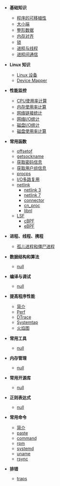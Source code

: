 - **基础知识**
  
  - [程序的可移植性](linux_c_programming/base/portable.md)
  - [大小端](linux_c_programming/base/endian.md)
  - [整形数据](linux_c_programming/base/integer_range.md)
  - [内存对齐](linux_c_programming/base/memory_alignment.md)
  - [锁](linux_c_programming/base/lock.md)
  - [进程与线程](linux_c_programming/base/process_and_thread.md)
  - [进程间通信](linux_c_programming/base/ipc.md)

- **Linux 知识**
  - [Linux 设备](linux_c_programming/info/devices.md)
  - [Device Mapper](linux_c_programming/info/device_mapper.md)

- **性能监控**

  - [CPU使用率计算](linux_c_programming/statistics/cpu_usage.md)
  - [内存使用率计算](linux_c_programming/statistics/mem_usage.md)
  - [网络链接统计](linux_c_programming/statistics/network_connection.md)
  - [网络I/O统计](linux_c_programming/statistics/network_traffic.md)
  - [磁盘I/O统计](linux_c_programming/statistics/disk_io.md)
  - [磁盘使用率计算](linux_c_programming/statistics/disk_usage.md)

- **常用函数**
  
  - [offsetof](linux_c_programming/functions/offsetof.md)
  - [getsockname](linux_c_programming/functions/getsockname.md)
  - [获取密码信息](linux_c_programming/functions/获取密码信息.md)  
  - [获取用户组信息](linux_c_programming/functions/获取用户组信息.md)
  - [procps](linux_c_programming/functions/procps.md)
  - [I/O多路复用](linux_c_programming/functions/multiplexing/)
  - [netlink](linux_c_programming/functions/netlink/README.md)
     - [netlink 3](linux_c_programming/functions/netlink/netlink3.md)
     - [netlink 7](linux_c_programming/functions/netlink/netlink7.md)
     - [connector](linux_c_programming/functions/netlink/connector.md)
     - [cn_proc](linux_c_programming/functions/netlink/cn_proc.md)
     - [libnl](http://www.infradead.org/~tgr/libnl/)
  - [LSF](linux_c_programming/functions/LSF/README.md)
     - [cBPF](linux_c_programming/functions/LSF/cBPF.md)
     - [eBPF](linux_c_programming/functions/LSF/eBPF.md)


- **进程、线程、携程**
  
  - [孤儿进程和僵尸进程](linux_c_programming/process/zombie.md)

- **数据结构和算法**
  
  - [null](linux_c_programming/algorithm/)

- **编译与调试**
  
  - [null](linux_c_programming/debug/)

- **提高程序性能**
  
  - [简介](linux_c_programming/performance/README.md)
  - [Perf](linux_c_programming/performance/perf.md)
  - [DTrace](linux_c_programming/performance/dtrace.md)
  - [Systemtap](linux_c_programming/performance/systemtap.md)
  - [火焰图](linux_c_programming/performance/FlameGraph.md)

- **常用工具**
  
  - [null](linux_c_programming/tools/)

- **内存管理**
  
  - [null](linux_c_programming/memory/)

- **常用开源库**
  
  - [null](linux_c_programming/libs/)

- **正则表达式**
  
  - [null](linux_c_programming/re/)

- **常用命令**
  
  - [简介](linux_c_programming/cmds/)
  - [paste](linux_c_programming/cmds/paste.md)
  - [command](linux_c_programming/cmds/command.md)
  - [rpm](linux_c_programming/cmds/rpm.md)
  - [systemd](linux_c_programming/cmds/systemd.md)
  - [uname](linux_c_programming/cmds/uname.md)
  - [rsync](linux_c_programming/cmds/rsync.md)

- **排错**

  - [traps](linux_c_programming/error/traps.md)

